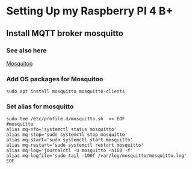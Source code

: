 # Setting Up my Raspberry PI 4 B+
## Install MQTT broker mosquitto

### See also here
[Mosquitoo](https://mosquitto.org)  


### Add OS packages for Mosquitoo
```
sudo apt install mosquitto mosquitto-clients
```

### Set alias for mosquitto
```
sudo tee /etc/profile.d/mosquitto.sh  << EOF
#mosquitto
alias mq-nfo='systemctl status mosquitto'
alias mq-stop='sudo systemctl stop mosquitto'
alias mq-start='sudo systemctl start mosquitto'
alias mq-restart='sudo systemctl restart mosquitto'
alias mq-log='journalctl -u mosquitto -n100 -f'
alias mq-logfile='sudo tail -100f /var/log/mosquitto/mosquitto.log'
EOF
```
